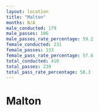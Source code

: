 ```yaml
---
layout: location
title: "Malton"
months: N/A
male_conducted: 179
male_passes: 106
male_passes_rate_percentage: 59.2
female_conducted: 231
female_passes: 133
female_pass_rate_percentage: 57.6
total_conducted: 410
total_passes: 239
total_pass_rate_percentage: 58.3
---
```


# Malton
